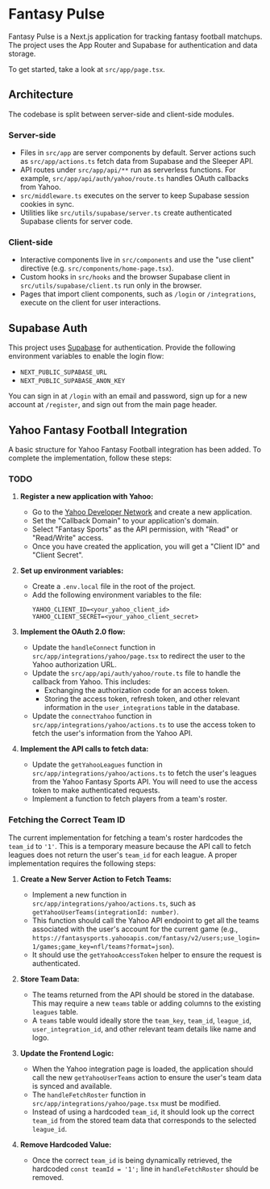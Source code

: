 # Fantasy Pulse

Fantasy Pulse is a Next.js application for tracking fantasy football matchups.
The project uses the App Router and Supabase for authentication and data storage.

To get started, take a look at `src/app/page.tsx`.

## Architecture

The codebase is split between server-side and client-side modules.

### Server-side

- Files in `src/app` are server components by default. Server actions such as
  `src/app/actions.ts` fetch data from Supabase and the Sleeper API.
- API routes under `src/app/api/**` run as serverless functions. For example,
  `src/app/api/auth/yahoo/route.ts` handles OAuth callbacks from Yahoo.
- `src/middleware.ts` executes on the server to keep Supabase session cookies in sync.
- Utilities like `src/utils/supabase/server.ts` create authenticated Supabase
  clients for server code.

### Client-side

- Interactive components live in `src/components` and use the "use client"
  directive (e.g. `src/components/home-page.tsx`).
- Custom hooks in `src/hooks` and the browser Supabase client in
  `src/utils/supabase/client.ts` run only in the browser.
- Pages that import client components, such as `/login` or `/integrations`,
  execute on the client for user interactions.

## Supabase Auth

This project uses [Supabase](https://supabase.com) for authentication. Provide the following environment variables to enable the login flow:

- `NEXT_PUBLIC_SUPABASE_URL`
- `NEXT_PUBLIC_SUPABASE_ANON_KEY`

You can sign in at `/login` with an email and password, sign up for a new account at `/register`, and sign out from the main page header.

## Yahoo Fantasy Football Integration

A basic structure for Yahoo Fantasy Football integration has been added. To complete the implementation, follow these steps:

### TODO

1.  **Register a new application with Yahoo:**
    *   Go to the [Yahoo Developer Network](https://developer.yahoo.com/apps/create/) and create a new application.
    *   Set the "Callback Domain" to your application's domain.
    *   Select "Fantasy Sports" as the API permission, with "Read" or "Read/Write" access.
    *   Once you have created the application, you will get a "Client ID" and "Client Secret".

2.  **Set up environment variables:**
    *   Create a `.env.local` file in the root of the project.
    *   Add the following environment variables to the file:
        ```
        YAHOO_CLIENT_ID=<your_yahoo_client_id>
        YAHOO_CLIENT_SECRET=<your_yahoo_client_secret>
        ```

3.  **Implement the OAuth 2.0 flow:**
    *   Update the `handleConnect` function in `src/app/integrations/yahoo/page.tsx` to redirect the user to the Yahoo authorization URL.
    *   Update the `src/app/api/auth/yahoo/route.ts` file to handle the callback from Yahoo. This includes:
        *   Exchanging the authorization code for an access token.
        *   Storing the access token, refresh token, and other relevant information in the `user_integrations` table in the database.
    *   Update the `connectYahoo` function in `src/app/integrations/yahoo/actions.ts` to use the access token to fetch the user's information from the Yahoo API.

4.  **Implement the API calls to fetch data:**
    *   Update the `getYahooLeagues` function in `src/app/integrations/yahoo/actions.ts` to fetch the user's leagues from the Yahoo Fantasy Sports API. You will need to use the access token to make authenticated requests.
    *   Implement a function to fetch players from a team's roster.

### Fetching the Correct Team ID

The current implementation for fetching a team's roster hardcodes the `team_id` to `'1'`. This is a temporary measure because the API call to fetch leagues does not return the user's `team_id` for each league. A proper implementation requires the following steps:

1.  **Create a New Server Action to Fetch Teams:**
    *   Implement a new function in `src/app/integrations/yahoo/actions.ts`, such as `getYahooUserTeams(integrationId: number)`.
    *   This function should call the Yahoo API endpoint to get all the teams associated with the user's account for the current game (e.g., `https://fantasysports.yahooapis.com/fantasy/v2/users;use_login=1/games;game_key=nfl/teams?format=json`).
    *   It should use the `getYahooAccessToken` helper to ensure the request is authenticated.

2.  **Store Team Data:**
    *   The teams returned from the API should be stored in the database. This may require a new `teams` table or adding columns to the existing `leagues` table.
    *   A `teams` table would ideally store the `team_key`, `team_id`, `league_id`, `user_integration_id`, and other relevant team details like name and logo.

3.  **Update the Frontend Logic:**
    *   When the Yahoo integration page is loaded, the application should call the new `getYahooUserTeams` action to ensure the user's team data is synced and available.
    *   The `handleFetchRoster` function in `src/app/integrations/yahoo/page.tsx` must be modified.
    *   Instead of using a hardcoded `team_id`, it should look up the correct `team_id` from the stored team data that corresponds to the selected `league_id`.

4.  **Remove Hardcoded Value:**
    *   Once the correct `team_id` is being dynamically retrieved, the hardcoded `const teamId = '1';` line in `handleFetchRoster` should be removed.
